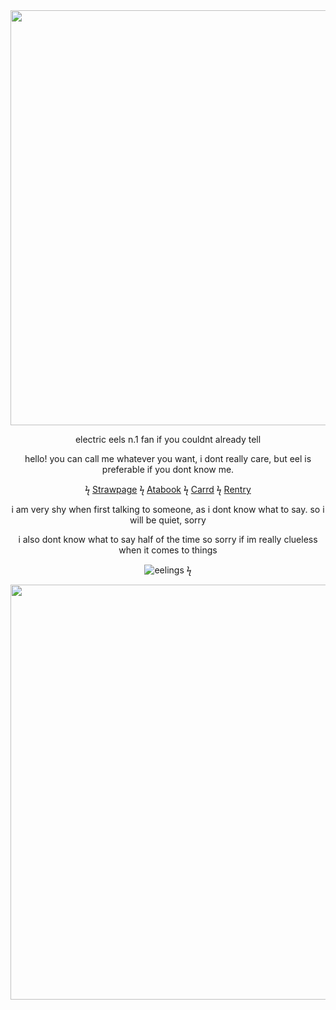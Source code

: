  <div align="center">
<img width="1200" height="664" alt="image" src="https://github.com/user-attachments/assets/e91632a0-4652-4a5a-a969-1cd1f66d09bc" />
  
electric eels n.1 fan if you couldnt already tell

   hello! you can call me whatever you want, i dont really care, but eel is preferable if you dont know me.

  ϟ [Strawpage](https://dumbasseel.straw.page)   ϟ [Atabook](https://dumbasseel.atabook.org)     ϟ  [Carrd](https://arches4men.carrd.co)    ϟ  [Rentry](https://rentry.co/dumbasseel)

i am very shy when first talking to someone, as i dont know what to say. so i will be quiet, sorry

i also dont know what to say half of the time so sorry if im really clueless when it comes to things

![eelings](https://komarev.com/ghpvc/?username=dumbasseel)
ϟ

<img width="1200" height="664" alt="Untitled93_20250730002123" src="https://github.com/user-attachments/assets/f3aa1833-f012-4298-aad9-4405c17fe66b" />
